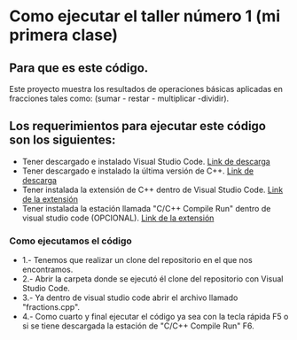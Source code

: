 # Como ejecutar el taller número 1 (mi primera clase)

## Para que es este código.

Este proyecto muestra los resultados de operaciones básicas aplicadas en fracciones tales como: (sumar - restar - multiplicar -dividir).

## Los requerimientos para ejecutar este código son los siguientes:

* Tener descargado e instalado Visual Studio Code. [Link de descarga](https://code.visualstudio.com/download)
* Tener descargado e instalado la última versión de C++. [Link de descarga](https://www.msys2.org/)
* Tener instalada la extensión de C++ dentro de Visual Studio Code. [Link de la extensión](https://marketplace.visualstudio.com/items?itemName=ms-vscode.cpptools)
* Tener instalada la estación llamada "C/C++ Compile Run" dentro de visual studio code (OPCIONAL). [Link de la extensión](https://marketplace.visualstudio.com/items?itemName=danielpinto8zz6.c-cpp-compile-run)

### Como ejecutamos el código

* 1.- Tenemos que realizar un clone del repositorio en el que nos encontramos.
* 2.- Abrir la carpeta donde se ejecutó él clone del repositorio con Visual Studio Code.
* 3.- Ya dentro de visual studio code abrir el archivo llamado "fractions.cpp".
* 4.- Como cuarto y final ejecutar el código ya sea con la tecla rápida F5 o si se tiene descargada la estación de "C/C++ Compile Run" F6.
